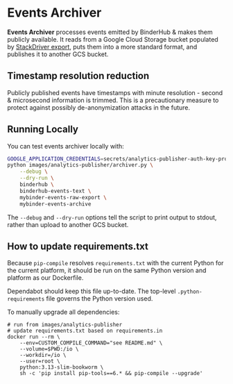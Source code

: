 # Events Archiver

**Events Archiver** processes events emitted by BinderHub & makes
them publicly available. It reads from a Google Cloud Storage bucket
populated by [StackDriver export](https://cloud.google.com/logging/docs/export/using_exported_logs),
puts them into a more standard format, and publishes it to another
GCS bucket.

## Timestamp resolution reduction

Publicly published events have timestamps with minute resolution -
second & microsecond information is trimmed. This is a precautionary measure
to protect against possibly de-anonymization attacks in the future.

## Running Locally

You can test events archiver locally with:

```bash
GOOGLE_APPLICATION_CREDENTIALS=secrets/analytics-publisher-auth-key-prod.json \
python images/analytics-publisher/archiver.py \
    --debug \
    --dry-run \
    binderhub \
    binderhub-events-text \
    mybinder-events-raw-export \
    mybinder-events-archive
```

The `--debug` and `--dry-run` options tell the script to print output
to stdout, rather than upload to another GCS bucket.

## How to update requirements.txt

Because `pip-compile` resolves `requirements.txt` with the current Python for
the current platform, it should be run on the same Python version and platform
as our Dockerfile.

Dependabot should keep this file up-to-date.
The top-level `.python-requirements` file governs the Python version used.

To manually upgrade all dependencies:

```shell
# run from images/analytics-publisher
# update requirements.txt based on requirements.in
docker run --rm \
    --env=CUSTOM_COMPILE_COMMAND="see README.md" \
    --volume=$PWD:/io \
    --workdir=/io \
    --user=root \
    python:3.13-slim-bookworm \
    sh -c 'pip install pip-tools==6.* && pip-compile --upgrade'
```
